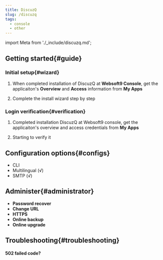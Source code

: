 ```yaml
---
title: DiscuzQ
slug: /discuzq
tags:
  - console
  - other
---
```


import Meta from './_include/discuzq.md';

<Meta name="meta" />

## Getting started{#guide}

### Initial setup{#wizard}

1. When completed installation of DiscuzQ at **Websoft9 Console**, get the applicaiton's **Overview** and **Access** information from **My Apps**  

2. Complete the install wizard step by step

### Login verification{#verification}

1. Completed installation DiscuzQ at Websoft9 console, get the applicaiton's overview and access credentials from **My Apps**  

2. Starting to verify it

## Configuration options{#configs}

- CLI
- Multilingual (√)
- SMTP (√)

## Administer{#administrator}

- **Password recover**
- **Change URL**
- **HTTPS**
- **Online backup**
- **Online upgrade**

## Troubleshooting{#troubleshooting}

#### 502 failed code?